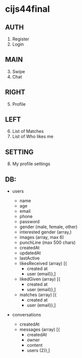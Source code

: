 # cijs44final
## AUTH
1. Register
2. Login
## MAIN
3. Swipe
4. Chat
## RIGHT
5. Profile
## LEFT
6. List of Matches
7. List of Who likes me
## SETTING
8. My profile settings



## DB:

- users
  + name
  + age
  + email
  + phone
  + password
  + gender (male, female, other)
  + interested gender (array,)
  + images (array, max 6)
  + punchLine (max 500 chars)
  + createdAt
  + updatedAt
  + lastActive
  + likesReceived (array)
      [{
       + created at
       + user (email)},]
  + likedGiven (array)
      [{
       + created at
       + user (email)},]
  + matches (array)
      [{
       + created at
       + user (email)},]

- conversations
  + createdAt
  + messages (array)
       [{
       + createdAt
       + owner
       + content
       + users (2)},]




